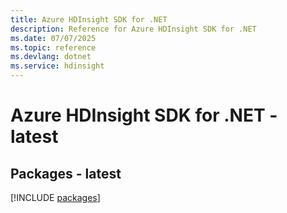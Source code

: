 ```yaml
---
title: Azure HDInsight SDK for .NET
description: Reference for Azure HDInsight SDK for .NET
ms.date: 07/07/2025
ms.topic: reference
ms.devlang: dotnet
ms.service: hdinsight
---
```

# Azure HDInsight SDK for .NET - latest
## Packages - latest
[!INCLUDE [packages](hdinsight-index.md)]